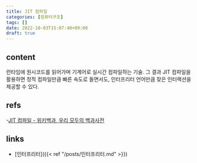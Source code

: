 ```yaml
---
title: JIT 컴파일
categories: [컴퓨터구조]
tags: []
date: 2022-10-03T15:07:40+09:00
draft: true
---
```


## content
런타임에 원시코드를 읽어가며 기계어로 실시간 컴파일하는 기술. 그 결과 JIT 컴파일을 활용하면 정적 컴파일만큼 빠른 속도로 돌면서도, 인터프리터 언어만큼 잦은 인터랙션을 제공할 수 있다.


## refs
-[JIT 컴파일 - 위키백과, 우리 모두의 백과사전](https://ko.wikipedia.org/wiki/JIT_%EC%BB%B4%ED%8C%8C%EC%9D%BC)


## links
- [인터프리터]({{< ref "/posts/인터프리터.md" >}})
